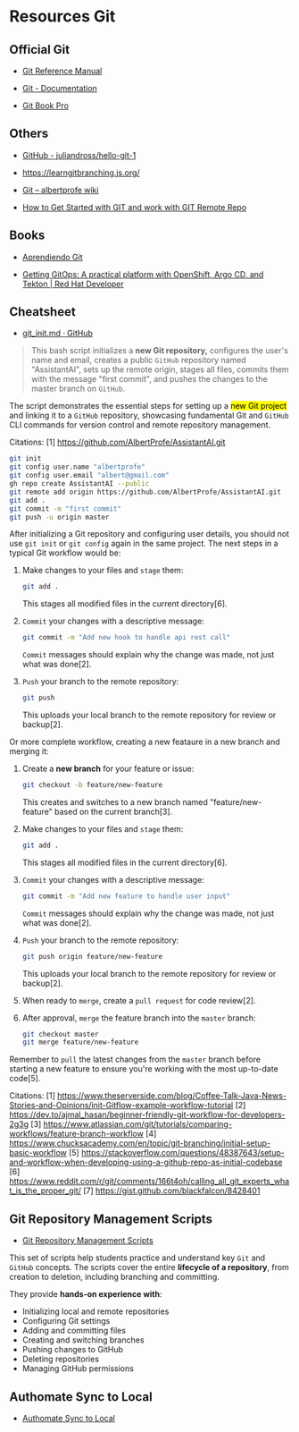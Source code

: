 # Resources Git

## Official Git

- [Git Reference Manual](https://git-scm.com/)

- [Git - Documentation](https://git-scm.com/doc)

- [Git Book Pro](https://git-scm.com/book/en/v2)

## Others

- [GitHub - juliandross/hello-git-1](https://github.com/juliandross/hello-git-1?tab=readme-ov-file)

- https://learngitbranching.js.org/

- [Git – albertprofe wiki](https://albertprofe.dev/devops/devops-vc-git.html)

- [How to Get Started with GIT and work with GIT Remote Repo](https://www3.ntu.edu.sg/home/ehchua/programming/howto/Git_HowTo.html)

## Books

- [Aprendiendo Git](https://leanpub.com/aprendiendo-git)

- [Getting GitOps: A practical platform with OpenShift, Argo CD, and Tekton | Red Hat Developer](https://developers.redhat.com/e-books/getting-gitops-practical-platform-openshift-argo-cd-and-tekton)



## Cheatsheet

- [git_init.md · GitHub](https://gist.github.com/AlbertProfe/b05e8198f02b311d18e7c4a86c5241e0)

> This bash script initializes a **new Git repository,** configures the user's name and email, creates a public `GitHub` repository named "AssistantAI", sets up the remote origin, stages all files, commits them with the message "first commit", and pushes the changes to the master branch on `GitHub`.

The script demonstrates the essential steps for setting up a <mark>new Git project</mark> and linking it to a `GitHub` repository, showcasing fundamental Git and `GitHub` CLI commands for version control and remote repository management.

Citations:
[1] https://github.com/AlbertProfe/AssistantAI.git


```bash
git init
git config user.name "albertprofe"
git config user.email "albert@gmail.com"
gh repo create AssistantAI --public
git remote add origin https://github.com/AlbertProfe/AssistantAI.git
git add .
git commit -m "first commit"
git push -u origin master
```

After initializing a Git repository and configuring user details, you should not use `git init` or `git config` again in the same project. The next steps in a typical Git workflow would be:


1. Make changes to your files and `stage` them:
   ```bash
   git add .
   ```
   This stages all modified files in the current directory[6].

2. `Commit` your changes with a descriptive message:
   ```bash
   git commit -m "Add new hook to handle api rest call"
   ```
   `Commit` messages should explain why the change was made, not just what was done[2].

3. `Push` your branch to the remote repository:
   ```bash
   git push
   ```
   This uploads your local branch to the remote repository for review or backup[2].

Or more complete workflow, creating a new feataure in a new branch and merging it:

1. Create a **new branch** for your feature or issue:
   ```bash
   git checkout -b feature/new-feature
   ```
   This creates and switches to a new branch named "feature/new-feature" based on the current branch[3].

2. Make changes to your files and `stage` them:
   ```bash
   git add .
   ```
   This stages all modified files in the current directory[6].

3. `Commit` your changes with a descriptive message:
   ```bash
   git commit -m "Add new feature to handle user input"
   ```
   `Commit` messages should explain why the change was made, not just what was done[2].

4. `Push` your branch to the remote repository:
   ```bash
   git push origin feature/new-feature
   ```
   This uploads your local branch to the remote repository for review or backup[2].

5. When ready to `merge`, create a `pull request` for code review[2].

6. After approval, `merge` the feature branch into the `master` branch:
   ```bash
   git checkout master
   git merge feature/new-feature
   ```

Remember to `pull` the latest changes from the `master` branch before starting a new feature to ensure you're working with the most up-to-date code[5].

Citations:
[1] https://www.theserverside.com/blog/Coffee-Talk-Java-News-Stories-and-Opinions/init-Gitflow-example-workflow-tutorial
[2] https://dev.to/ajmal_hasan/beginner-friendly-git-workflow-for-developers-2g3g
[3] https://www.atlassian.com/git/tutorials/comparing-workflows/feature-branch-workflow
[4] https://www.chucksacademy.com/en/topic/git-branching/initial-setup-basic-workflow
[5] https://stackoverflow.com/questions/48387643/setup-and-workflow-when-developing-using-a-github-repo-as-initial-codebase
[6] https://www.reddit.com/r/git/comments/166t4oh/calling_all_git_experts_what_is_the_proper_git/
[7] https://gist.github.com/blackfalcon/8428401


## Git Repository Management Scripts

- [Git Repository Management Scripts](https://gist.github.com/AlbertProfe/262beaa9b9965df80241049923a77dee#git-repository-management-scripts)

This set of scripts help students practice and understand key `Git` and `GitHub` concepts. The scripts cover the entire **lifecycle of a repository**, from creation to deletion, including branching and committing.

They provide **hands-on experience with**:

- Initializing local and remote repositories
- Configuring Git settings
- Adding and committing files
- Creating and switching branches
- Pushing changes to GitHub
- Deleting repositories
- Managing GitHub permissions


## Authomate Sync to Local

- [Authomate Sync to Local](https://gist.github.com/AlbertProfe/4f9d89ffe14beb62d166730929070e9a)